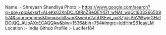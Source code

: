 Name :- Shreyash Shandilya
Photo :- https://www.google.com/search?q=boy+pic&sxsrf=ALeKk02KnDCJQIRnZBeQEY4Zt_wNAt_wqQ:1603366509574&source=lnms&tbm=isch&sa=X&ved=2ahUKEwj_pv3ZjcjsAhVWwjgGHafDCtQQ_AUoAXoECAQQAw&biw=1536&bih=754#imgrc=lddHhrS61cayLM
Location :- India
Github Profile :- Lucifer184
